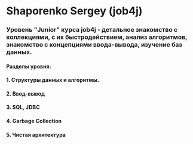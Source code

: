 # Shaporenko Sergey (job4j)
### Уровень "Junior" курса job4j - детальное знакомство с коллекциями, с их быстродействием, анализ алгоритмов, знакомство с концепциями ввода-вывода, изучение баз данных.

#### Разделы уровня:
#### 1. Структуры данных и алгоритмы.
#### 2. Ввод-вывод
#### 3. SQL, JDBC
#### 4. Garbage Collection
#### 5. Чистая архитектура
